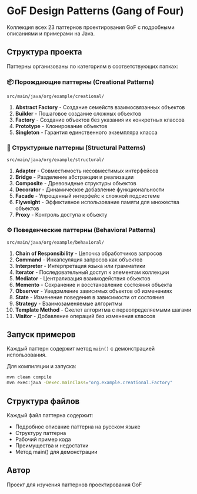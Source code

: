 # GoF Design Patterns (Gang of Four)

Коллекция всех 23 паттернов проектирования GoF с подробными описаниями и примерами на Java.

## Структура проекта

Паттерны организованы по категориям в соответствующих папках:

### 📦 Порождающие паттерны (Creational Patterns)
`src/main/java/org/example/creational/`

1. **Abstract Factory** - Создание семейств взаимосвязанных объектов
2. **Builder** - Пошаговое создание сложных объектов
3. **Factory** - Создание объектов без указания их конкретных классов
4. **Prototype** - Клонирование объектов
5. **Singleton** - Гарантия единственного экземпляра класса

### 🔧 Структурные паттерны (Structural Patterns)
`src/main/java/org/example/structural/`

1. **Adapter** - Совместимость несовместимых интерфейсов
2. **Bridge** - Разделение абстракции и реализации
3. **Composite** - Древовидные структуры объектов
4. **Decorator** - Динамическое добавление функциональности
5. **Facade** - Упрощенный интерфейс к сложной подсистеме
6. **Flyweight** - Эффективное использование памяти для множества объектов
7. **Proxy** - Контроль доступа к объекту

### ⚙️ Поведенческие паттерны (Behavioral Patterns)
`src/main/java/org/example/behavioral/`

1. **Chain of Responsibility** - Цепочка обработчиков запросов
2. **Command** - Инкапсуляция запросов как объектов
3. **Interpreter** - Интерпретация языка или грамматики
4. **Iterator** - Последовательный доступ к элементам коллекции
5. **Mediator** - Централизация взаимодействия объектов
6. **Memento** - Сохранение и восстановление состояния объекта
7. **Observer** - Уведомление зависимых объектов об изменениях
8. **State** - Изменение поведения в зависимости от состояния
9. **Strategy** - Взаимозаменяемые алгоритмы
10. **Template Method** - Скелет алгоритма с переопределяемыми шагами
11. **Visitor** - Добавление операций без изменения классов

## Запуск примеров

Каждый паттерн содержит метод `main()` с демонстрацией использования.

Для компиляции и запуска:

```bash
mvn clean compile
mvn exec:java -Dexec.mainClass="org.example.creational.Factory"
```

## Структура файлов

Каждый файл паттерна содержит:
- Подробное описание паттерна на русском языке
- Структуру паттерна
- Рабочий пример кода
- Преимущества и недостатки
- Метод main() для демонстрации

## Автор

Проект для изучения паттернов проектирования GoF
